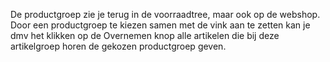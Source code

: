 De productgroep zie je terug in de voorraadtree, maar ook op de webshop. Door een productgroep te kiezen samen met de vink aan te zetten kan je dmv het klikken op de Overnemen knop alle artikelen die bij deze artikelgroep horen de gekozen productgroep geven.